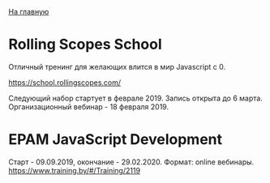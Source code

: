 <a href="https://github.com/js-machine/dashboard/blob/master/README.md">На главную</a>

# Rolling Scopes School
Отличный тренинг для желающих влится в мир Javascript c 0.<br>

https://school.rollingscopes.com/

Следующий набор стартует в феврале 2019. Запись открыта до 6 марта. 
Организационный вебинар - 18 февраля 2019.

# EPAM JavaScript Development
Старт - 09.09.2019, окончание - 29.02.2020.
Формат: online вебинары.
https://www.training.by/#/Training/2119
